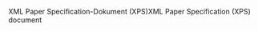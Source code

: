 <span data-ttu-id="de079-101">XML Paper Specification-Dokument (XPS)</span><span class="sxs-lookup"><span data-stu-id="de079-101">XML Paper Specification (XPS) document</span></span>